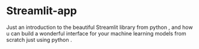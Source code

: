 # Streamlit-app
Just an introduction to the beautiful Streamlit library from python , and how u can build a wonderful interface for your machine learning models from scratch just using python .
